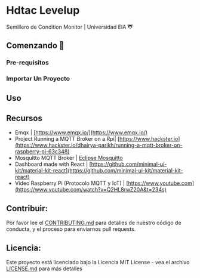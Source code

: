 # Hdtac Levelup

Semillero de Condition Monitor | Universidad EIA ![logo eia](https://github.com/EIA-University/LogosEIA/blob/master/assets/png/logo-eia-icon.png?raw=true)

## Comenzando :rocket:

### Pre-requisitos

### Importar Un Proyecto

## Uso

## Recursos

- Emqx | [https://www.emqx.io/](https://www.emqx.io/)
- Project Running a MQTT Broker on a Rpi| [https://www.hackster.io](https://www.hackster.io/dhairya-parikh/running-a-mqtt-broker-on-raspberry-pi-63c348)
- Mosquitto MQTT Broker | [Eclipse Mosquitto](https://mosquitto.org/)
- Dashboard made with React | [https://github.com/minimal-ui-kit/material-kit-react](https://github.com/minimal-ui-kit/material-kit-react)
- Video Raspberry Pi (Protocolo MQTT y IoT) | [https://www.youtube.com](https://www.youtube.com/watch?v=Q2HL8rwZ20A&t=234s)

## Contribuir:

Por favor lee el [CONTRIBUTING.md]() para detalles de nuestro código de conducta, y el proceso para enviarnos pull requests.

## Licencia:

Este proyecto está licenciado bajo la Licencia MIT License - vea el archivo [LICENSE.md]() para más detalles
